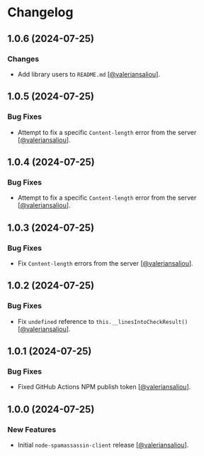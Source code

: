 Changelog
=========

## 1.0.6 (2024-07-25)

### Changes

* Add library users to `README.md` [[@valeriansaliou](https://github.com/valeriansaliou)].

## 1.0.5 (2024-07-25)

### Bug Fixes

* Attempt to fix a specific `Content-length` error from the server [[@valeriansaliou](https://github.com/valeriansaliou)].

## 1.0.4 (2024-07-25)

### Bug Fixes

* Attempt to fix a specific `Content-length` error from the server [[@valeriansaliou](https://github.com/valeriansaliou)].

## 1.0.3 (2024-07-25)

### Bug Fixes

* Fix `Content-length` errors from the server [[@valeriansaliou](https://github.com/valeriansaliou)].

## 1.0.2 (2024-07-25)

### Bug Fixes

* Fix `undefined` reference to `this.__linesIntoCheckResult()` [[@valeriansaliou](https://github.com/valeriansaliou)].

## 1.0.1 (2024-07-25)

### Bug Fixes

* Fixed GitHub Actions NPM publish token [[@valeriansaliou](https://github.com/valeriansaliou)].

## 1.0.0 (2024-07-25)

### New Features

* Initial `node-spamassassin-client` release [[@valeriansaliou](https://github.com/valeriansaliou)].

